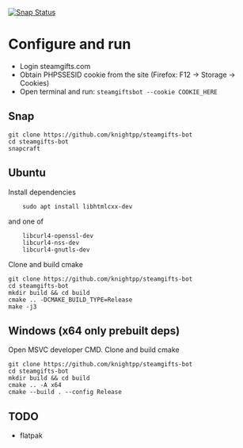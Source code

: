 [![Snap Status](https://build.snapcraft.io/badge/knightpp/steamgifts-bot.svg)](https://build.snapcraft.io/user/knightpp/steamgifts-bot)

# Configure and run
* Login steamgifts.com
* Obtain PHPSSESID cookie from the site (Firefox: F12 -> Storage -> Cookies)
* Open terminal and run: `steamgiftsbot --cookie COOKIE_HERE`

## Snap
```
git clone https://github.com/knightpp/steamgifts-bot
cd steamgifts-bot
snapcraft
```
## Ubuntu
Install dependencies
```
    sudo apt install libhtmlcxx-dev
```
and one of
```
    libcurl4-openssl-dev
    libcurl4-nss-dev
    libcurl4-gnutls-dev
```
Clone and build cmake
```
git clone https://github.com/knightpp/steamgifts-bot
cd steamgifts-bot
mkdir build && cd build
cmake .. -DCMAKE_BUILD_TYPE=Release
make -j3
```
## Windows (x64 only prebuilt deps)
Open MSVC developer CMD. Clone and build cmake
```
git clone https://github.com/knightpp/steamgifts-bot
cd steamgifts-bot
mkdir build && cd build
cmake .. -A x64
cmake --build . --config Release
```
## TODO
* flatpak